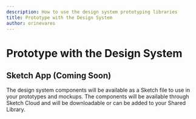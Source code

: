 ```yaml
---
description: How to use the design system prototyping libraries
title: Prototype with the Design System
author: orinevares
---
```

# Prototype with the Design System

## Sketch App (Coming Soon)
The design system components will be available as a Sketch file to use in your prototypes and mockups. The components will be available through Sketch Cloud and will be downloadable or can be added to your Shared Library. 